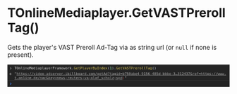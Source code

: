 # TOnlineMediaplayer.GetVASTPrerollTag()

Gets the player's VAST Preroll Ad-Tag via as string url (or `null` if none is present).

![](TOnlineVideoplayer.GetVASTPrerollTag-example.png)

